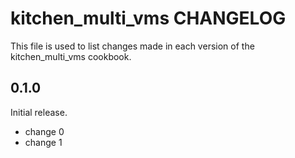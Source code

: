 # kitchen_multi_vms CHANGELOG

This file is used to list changes made in each version of the kitchen_multi_vms cookbook.

## 0.1.0

Initial release.

- change 0
- change 1
